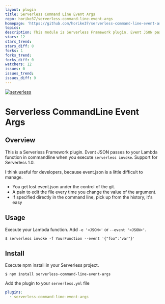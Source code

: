 ```yaml
---
layout: plugin
title: Serverless Command Line Event Args
repo: horike37/serverless-command-line-event-args
homepage: 'https://github.com/horike37/serverless-command-line-event-args'
topics: 
description: This module is Serverless Framework plugin. Event JSON passes to your Lambda function in commandline.
stars: 12
stars_trend: 
stars_diff: 0
forks: 1
forks_trend: 
forks_diff: 0
watchers: 12
issues: 0
issues_trend: 
issues_diff: 0
---
```



[![serverless](http://public.serverless.com/badges/v3.svg)](http://www.serverless.com)
# Serverless CommandLine Event Args
## Overview
This is a Serverless Framework plugin. Event JSON passes to your Lambda function in commandline when you execute `serverless invoke`.
Support for Serverless 1.0.

I think useful for developers, because event.json is a little difficult to manage.

- You get lost event.json under the control of the git.
- A pain to edit the file every time you change the value of the argument.
- If specified directly in the command line, pick up from the history, it's easy

## Usage
Execute your Lambda function. Add `-e '<JSON>'` or `--event '<JSON>'`.

    $ serverless invoke -f YourFunction --event '{"foo":"var"}'

## Install
Execute npm install in your Serverless project.

    $ npm install serverless-command-line-event-args
    
Add the plugin to your `serverless.yml` file

```yml
plugins:
  - serverless-command-line-event-args
```
